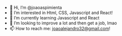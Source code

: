 - 👋 Hi, I’m @joaoaspimienta
- 👀 I’m interested in Html, CSS, Javascript and React!
- 🌱 I’m currently learning Javascript and React
- 💞️ I’m looking to improve a lot and then get a job, lmao
- 📫 How to reach me: joaoalejandro32@gmail.com!

<!---
joaoaspimienta/joaoaspimienta is a ✨ special ✨ repository because its `README.md` (this file) appears on your GitHub profile.
You can click the Preview link to take a look at your changes.
--->
